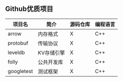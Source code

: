 ## Github优质项目
| 项目名   | 简介   | 源码仓库   | 编程语言|
|---------|---------|---------|---------|
| arrow   | 内存格式   | X   | C++  |
| protobuf   | 传输协议   | X   | C++  |
| leveldb   | KV存储引擎   | X   | C++  |
| folly   | 公共开发库   | X   | C++  |
| googletest   | 测试框架   | X   | C++  |
